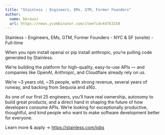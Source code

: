 ```yaml
---
title: "Stainless : Engineers, EMs, GTM, Former Founders"
author:
  name: bkrausz
  url: https://news.ycombinator.com/item?id=44763150
---
```


<JobNavigation />

Stainless - Engineers, EMs, GTM, Former Founders - NYC &amp; SF (onsite) - Full-time

When you npm install openai or pip install anthropic, you’re pulling code generated by Stainless.

We’re building the platform for high-quality, easy-to-use APIs — and companies like OpenAI, Anthropic, and Cloudflare already rely on us.

We’re ~3 years old, ~35 people, with strong revenue, several years of runway, and backing from Sequoia and a16z.

As one of our first 25 engineers, you’ll have real ownership, autonomy to build great products, and a direct hand in shaping the future of how developers consume APIs.
We’re looking for exceptionally productive, thoughtful, and kind people who want to make software development better for everyone.

Learn more &amp; apply → <a href="https:&#x2F;&#x2F;stainless.com&#x2F;jobs" rel="nofollow">https:&#x2F;&#x2F;stainless.com&#x2F;jobs</a>
<JobApplication />
